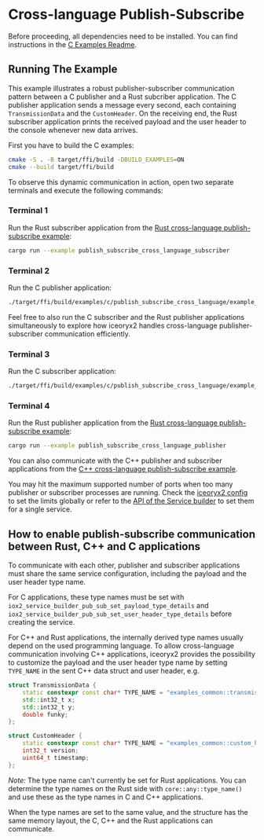 # Cross-language Publish-Subscribe

Before proceeding, all dependencies need to be installed. You can find
instructions in the [C Examples Readme](../README.md).

## Running The Example

This example illustrates a robust publisher-subscriber communication pattern
between a C publisher and a Rust subcriber application. The C publisher
application sends a message every second, each containing `TransmissionData` and
the `CustomHeader`. On the receiving end, the Rust subscriber application prints
the received payload and the user header to the console whenever new data
arrives.

First you have to build the C examples:

```sh
cmake -S . -B target/ffi/build -DBUILD_EXAMPLES=ON
cmake --build target/ffi/build
```

To observe this dynamic communication in action, open two separate terminals and
execute the following commands:

### Terminal 1

Run the Rust subscriber application from the
[Rust cross-language publish-subscribe example](../../rust/publish_subscribe_cross_language):

```sh
cargo run --example publish_subscribe_cross_language_subscriber
```

### Terminal 2

Run the C publisher application:

```sh
./target/ffi/build/examples/c/publish_subscribe_cross_language/example_c_cross_language_publisher
```

Feel free to also run the C subscriber and the Rust publisher applications
simultaneously to explore how iceoryx2 handles cross-language
publisher-subscriber communication efficiently.

### Terminal 3

Run the C subscriber application:

```sh
./target/ffi/build/examples/c/publish_subscribe_cross_language/example_c_cross_language_subscriber
```

### Terminal 4

Run the Rust publisher application from the
[Rust cross-language publish-subscribe example](../../rust/publish_subscribe_cross_language):

```sh
cargo run --example publish_subscribe_cross_language_publisher
```

You can also communicate with the C++ publisher and subscriber applications from
the
[C++ cross-language publish-subscribe example](../../cxx/publish_subscribe_cross_language).

You may hit the maximum supported number of ports when too many publisher or
subscriber processes are running. Check the [iceoryx2 config](../../../config)
to set the limits globally or refer to the
[API of the Service builder](https://docs.rs/iceoryx2/latest/iceoryx2/service/index.html)
to set them for a single service.

## How to enable publish-subscribe communication between Rust, C++ and C applications

To communicate with each other, publisher and subscriber applications must share
the same service configuration, including the payload and the user header type
name.

For C applications, these type names must be set with
`iox2_service_builder_pub_sub_set_payload_type_details` and
`iox2_service_builder_pub_sub_set_user_header_type_details` before creating the
service.

For C++ and Rust applications, the internally derived type names
usually depend on the used programming language. To allow cross-language
communication involving C++ applications, iceoryx2 provides the possibility to
customize the payload and the user header type name by setting `TYPE_NAME` in
the sent C++ data struct and user header, e.g.

```cxx
struct TransmissionData {
    static constexpr const char* TYPE_NAME = "examples_common::transmission_data::TransmissionData";
    std::int32_t x;
    std::int32_t y;
    double funky;
};

struct CustomHeader {
    static constexpr const char* TYPE_NAME = "examples_common::custom_header::CustomHeader";
    int32_t version;
    uint64_t timestamp;
};
```

_Note:_ The type name can't currently be set for Rust applications. You can
determine the type names on the Rust side with `core::any::type_name()` and use
these as the type names in C and C++ applications.

When the type names are set to the same value, and the structure has the same
memory layout, the C, C++ and the Rust applications can communicate.
